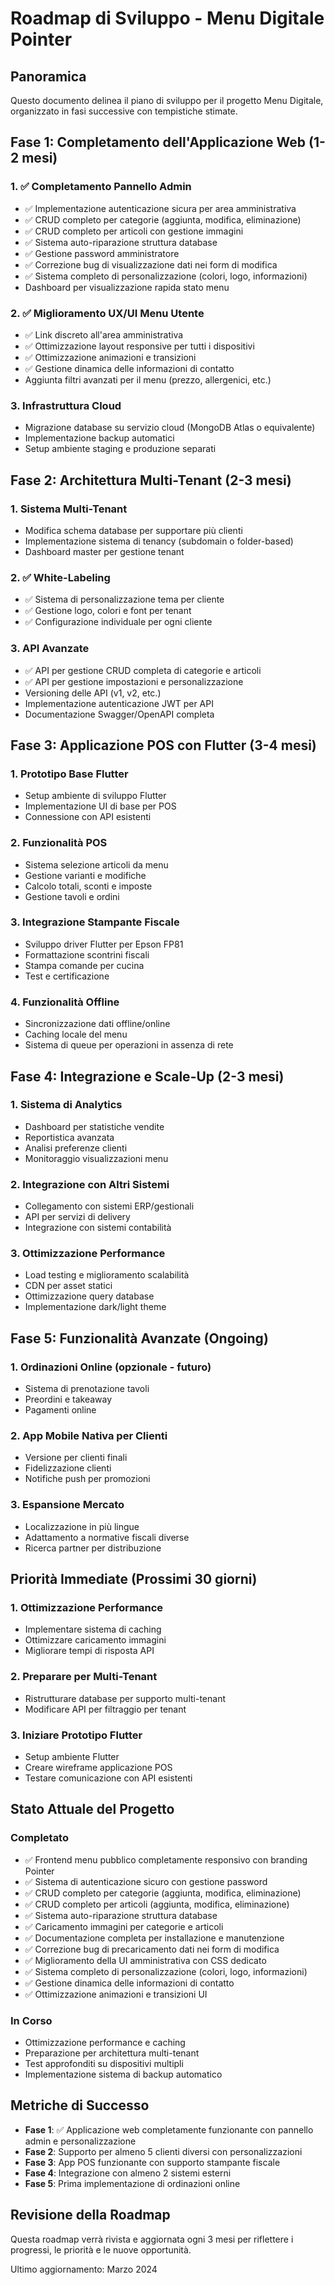 # Roadmap di Sviluppo - Menu Digitale Pointer

## Panoramica
Questo documento delinea il piano di sviluppo per il progetto Menu Digitale, organizzato in fasi successive con tempistiche stimate.

## Fase 1: Completamento dell'Applicazione Web (1-2 mesi)

### 1. ✅ Completamento Pannello Admin
- ✅ Implementazione autenticazione sicura per area amministrativa
- ✅ CRUD completo per categorie (aggiunta, modifica, eliminazione)
- ✅ CRUD completo per articoli con gestione immagini
- ✅ Sistema auto-riparazione struttura database
- ✅ Gestione password amministratore
- ✅ Correzione bug di visualizzazione dati nei form di modifica
- ✅ Sistema completo di personalizzazione (colori, logo, informazioni)
- Dashboard per visualizzazione rapida stato menu

### 2. ✅ Miglioramento UX/UI Menu Utente
- ✅ Link discreto all'area amministrativa
- ✅ Ottimizzazione layout responsive per tutti i dispositivi
- ✅ Ottimizzazione animazioni e transizioni
- ✅ Gestione dinamica delle informazioni di contatto
- Aggiunta filtri avanzati per il menu (prezzo, allergenici, etc.)

### 3. Infrastruttura Cloud
- Migrazione database su servizio cloud (MongoDB Atlas o equivalente)
- Implementazione backup automatici
- Setup ambiente staging e produzione separati

## Fase 2: Architettura Multi-Tenant (2-3 mesi)

### 1. Sistema Multi-Tenant
- Modifica schema database per supportare più clienti
- Implementazione sistema di tenancy (subdomain o folder-based)
- Dashboard master per gestione tenant

### 2. ✅ White-Labeling
- ✅ Sistema di personalizzazione tema per cliente
- ✅ Gestione logo, colori e font per tenant
- ✅ Configurazione individuale per ogni cliente

### 3. API Avanzate
- ✅ API per gestione CRUD completa di categorie e articoli
- ✅ API per gestione impostazioni e personalizzazione
- Versioning delle API (v1, v2, etc.)
- Implementazione autenticazione JWT per API
- Documentazione Swagger/OpenAPI completa

## Fase 3: Applicazione POS con Flutter (3-4 mesi)

### 1. Prototipo Base Flutter
- Setup ambiente di sviluppo Flutter
- Implementazione UI di base per POS
- Connessione con API esistenti

### 2. Funzionalità POS
- Sistema selezione articoli da menu
- Gestione varianti e modifiche
- Calcolo totali, sconti e imposte
- Gestione tavoli e ordini

### 3. Integrazione Stampante Fiscale
- Sviluppo driver Flutter per Epson FP81
- Formattazione scontrini fiscali
- Stampa comande per cucina
- Test e certificazione

### 4. Funzionalità Offline
- Sincronizzazione dati offline/online
- Caching locale del menu
- Sistema di queue per operazioni in assenza di rete

## Fase 4: Integrazione e Scale-Up (2-3 mesi)

### 1. Sistema di Analytics
- Dashboard per statistiche vendite
- Reportistica avanzata
- Analisi preferenze clienti
- Monitoraggio visualizzazioni menu

### 2. Integrazione con Altri Sistemi
- Collegamento con sistemi ERP/gestionali
- API per servizi di delivery
- Integrazione con sistemi contabilità

### 3. Ottimizzazione Performance
- Load testing e miglioramento scalabilità
- CDN per asset statici
- Ottimizzazione query database
- Implementazione dark/light theme

## Fase 5: Funzionalità Avanzate (Ongoing)

### 1. Ordinazioni Online (opzionale - futuro)
- Sistema di prenotazione tavoli
- Preordini e takeaway
- Pagamenti online

### 2. App Mobile Nativa per Clienti
- Versione per clienti finali
- Fidelizzazione clienti
- Notifiche push per promozioni

### 3. Espansione Mercato
- Localizzazione in più lingue
- Adattamento a normative fiscali diverse
- Ricerca partner per distribuzione

## Priorità Immediate (Prossimi 30 giorni)

### 1. Ottimizzazione Performance
- Implementare sistema di caching
- Ottimizzare caricamento immagini
- Migliorare tempi di risposta API

### 2. Preparare per Multi-Tenant
- Ristrutturare database per supporto multi-tenant
- Modificare API per filtraggio per tenant

### 3. Iniziare Prototipo Flutter
- Setup ambiente Flutter
- Creare wireframe applicazione POS
- Testare comunicazione con API esistenti

## Stato Attuale del Progetto

### Completato
- ✅ Frontend menu pubblico completamente responsivo con branding Pointer
- ✅ Sistema di autenticazione sicuro con gestione password
- ✅ CRUD completo per categorie (aggiunta, modifica, eliminazione)
- ✅ CRUD completo per articoli (aggiunta, modifica, eliminazione)
- ✅ Sistema auto-riparazione struttura database
- ✅ Caricamento immagini per categorie e articoli
- ✅ Documentazione completa per installazione e manutenzione
- ✅ Correzione bug di precaricamento dati nei form di modifica
- ✅ Miglioramento della UI amministrativa con CSS dedicato
- ✅ Sistema completo di personalizzazione (colori, logo, informazioni)
- ✅ Gestione dinamica delle informazioni di contatto
- ✅ Ottimizzazione animazioni e transizioni UI

### In Corso
- Ottimizzazione performance e caching
- Preparazione per architettura multi-tenant
- Test approfonditi su dispositivi multipli
- Implementazione sistema di backup automatico

## Metriche di Successo

- **Fase 1**: ✅ Applicazione web completamente funzionante con pannello admin e personalizzazione
- **Fase 2**: Supporto per almeno 5 clienti diversi con personalizzazioni
- **Fase 3**: App POS funzionante con supporto stampante fiscale
- **Fase 4**: Integrazione con almeno 2 sistemi esterni
- **Fase 5**: Prima implementazione di ordinazioni online

## Revisione della Roadmap

Questa roadmap verrà rivista e aggiornata ogni 3 mesi per riflettere i progressi, le priorità e le nuove opportunità.

Ultimo aggiornamento: Marzo 2024 